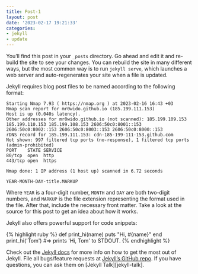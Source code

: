 ```yaml
---
title: Post-1
layout: post
date: '2023-02-17 19:21:33'
categories:
- jekyll
- update
---
```


You’ll find this post in your `_posts` directory. Go ahead and edit it and re-build the site to see your changes. You can rebuild the site in many different ways, but the most common way is to run `jekyll serve`, which launches a web server and auto-regenerates your site when a file is updated.

Jekyll requires blog post files to be named according to the following format:
```
Starting Nmap 7.93 ( https://nmap.org ) at 2023-02-16 16:43 +03
Nmap scan report for mr0wido.github.io (185.199.111.153)
Host is up (0.040s latency).
Other addresses for mr0wido.github.io (not scanned): 185.199.109.153 185.199.110.153 185.199.108.153 2606:50c0:8001::153 2606:50c0:8002::153 2606:50c0:8003::153 2606:50c0:8000::153
rDNS record for 185.199.111.153: cdn-185-199-111-153.github.com
Not shown: 997 filtered tcp ports (no-response), 1 filtered tcp ports (admin-prohibited)
PORT    STATE SERVICE
80/tcp  open  http
443/tcp open  https

Nmap done: 1 IP address (1 host up) scanned in 6.72 seconds
```
`YEAR-MONTH-DAY-title.MARKUP`

Where `YEAR` is a four-digit number, `MONTH` and `DAY` are both two-digit numbers, and `MARKUP` is the file extension representing the format used in the file. After that, include the necessary front matter. Take a look at the source for this post to get an idea about how it works.

Jekyll also offers powerful support for code snippets:

{% highlight ruby %}
def print_hi(name)
  puts "Hi, #{name}"
end
print_hi('Tom')
#=> prints 'Hi, Tom' to STDOUT.
{% endhighlight %}

Check out the [Jekyll docs][jekyll-docs] for more info on how to get the most out of Jekyll. File all bugs/feature requests at [Jekyll’s GitHub repo][jekyll-gh]. If you have questions, you can ask them on [Jekyll Talk][jekyll-talk].

[jekyll-docs]: https://jekyllrb.com/docs/home
[jekyll-gh]:   https://github.com/jekyll/jekyll

